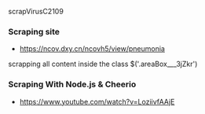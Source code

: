 scrapVirusC2109

### Scraping site
- https://ncov.dxy.cn/ncovh5/view/pneumonia

scrapping all content inside the class $('.areaBox___3jZkr')

### Scraping With Node.js & Cheerio
- https://www.youtube.com/watch?v=LoziivfAAjE

